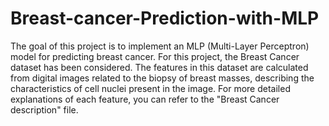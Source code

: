 # Breast-cancer-Prediction-with-MLP
The goal of this project is to implement an MLP (Multi-Layer Perceptron) model for predicting breast cancer.
For this project, the Breast Cancer dataset has been considered.
The features in this dataset are calculated from digital images related to the biopsy of breast masses,
describing the characteristics of cell nuclei present in the image. For more detailed explanations of each feature,
you can refer to the "Breast Cancer description" file.
